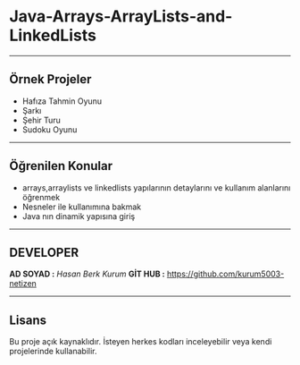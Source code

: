 # Java-Arrays-ArrayLists-and-LinkedLists



---

## Örnek Projeler
- Hafıza Tahmin Oyunu
- Şarkı
- Şehir Turu
- Sudoku  Oyunu

---

## Öğrenilen Konular
- arrays,arraylists ve linkedlists yapılarının detaylarını ve kullanım alanlarını öğrenmek
- Nesneler ile kullanımına bakmak
- Java nın dinamik yapısına giriş

---

## DEVELOPER
**AD SOYAD :** _Hasan Berk Kurum_
**GİT HUB :** https://github.com/kurum5003-netizen

---

## Lisans
Bu proje açık kaynaklıdır. İsteyen herkes kodları inceleyebilir veya kendi projelerinde kullanabilir.

